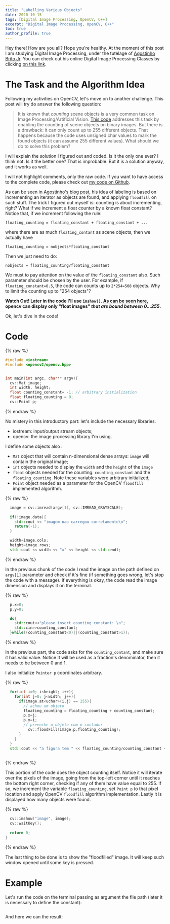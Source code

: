 ```yaml
---
title: "Labelling Various Objects"
date: 2020-10-15
tags: [Digital Image Processing, OpenCV, C++]
excerpt: "Digital Image Processing, OpenCV, C++"
toc: true
author_profile: true
---
```


Hey there! How are you all? Hope you're healthy. 
At the moment of this post I am studying Digital Image Processing, under the tutelage of [Agostinho Brito Jr](https://agostinhobritojr.github.io/). You can check out his online Digital Image Processing Classes by clicking [on this link](https://www.youtube.com/playlist?list=PLWWAoQUirHNruwCBxOgBhHKXdf7et_rAO).

# The Task and the Algorithm Idea
Following my activities on OpenCV, let's move on to another challenge. This post will try do answer the following question:

> It is known that _counting_ scene objects is a very common task on Image Processing/Artificial Vision. [This code](https://agostinhobritojr.github.io/tutorial/pdi/#exa_labeling) addresses this task by enabling the counting of scene objects on binary images. But there is a drawback: it can only count up to 255 different objects. That happens because the code uses unsigned char values to mark the found objects (it can assume 255 different values). What should we do to solve this problem?

I will explain the solution I figured out and coded. Is it the only one ever? I think not. Is it the better one? That is improbable. But it is a solution anyway, and it works as well.

I will not highlight comments, only the raw code. If you want to have access to the complete code, please check out [my code on Github](https://github.com/mtxslv/dca0445_dip/blob/master/exercises/labeling_for_more_objects.cpp).


As can be seen in [Agostinho's blog post](https://agostinhobritojr.github.io/tutorial/pdi/#_descri%C3%A7%C3%A3o_do_programa_labeling_cpp), his idea of labeling is based on incrementing an iterator as objects are found, and applying ```floodfill``` on such stuff. The trick I figured out myself is: counting is about incrementing, right? What if we increment a float counter by a known float constant? Notice that, if we increment following the rule: 

```
floating_counting = floating_constant + floating_constant + ...
```

where there are as much ```floating_contant``` as scene objects, then we actually have

```
floating_counting = nobjects*floating_constant
```

Then we just need to do:

```
nobjects = floating_counting/floating_constant
```

We must to pay attention on the value of the ```floating_constant``` also. Such parameter should be chosen by the user. For example, if ```floating_constant=0.5```, the code can counts up to ```2*254=508``` objects. Why to limit the counting up to "254 objects"?

**Watch Out! Later in the code I'll use ```imshow()```. [As can be seen here](https://answers.opencv.org/question/83562/why-pixels-can-have-float-values/), opencv can display only "float images" _that are bound between 0...255_.**

Ok, let's dive in the code!

# Code

{% raw %}
```cpp
#include <iostream>
#include <opencv2/opencv.hpp>


int main(int argc, char** argv){
  cv::Mat image;
  int width, height;
  float counting_constant= -1; // arbitrary initialization 
  float floating_counting = 0;   
  cv::Point p;  
```
{% endraw %}

No mistery in this introductory part: let's include the necessary libraries.

* iostream: input/output stream objects;
* opencv: the image processing library I'm using.

I define some objects also :
* ```Mat``` object that will contain n-dimensional dense arrays: ```image``` will contain the original image;
* ```int``` objects needed to display the ```width``` and the ```height``` of the ```image```
* ```float``` objects needed for the counting: ```counting_constant``` and the ```floating_counting```. Note these variables were arbitrary initialized;
* ```Point``` object needed as a parameter for the OpenCV ```floodfill``` implemented algorithm. 

{% raw %}
```cpp
  image = cv::imread(argv[1], cv::IMREAD_GRAYSCALE);
  
  if(!image.data){
    std::cout << "imagem nao carregou corretamente\n";
    return(-1);
  }

  width=image.cols;
  height=image.rows;
  std::cout << width << "x" << height << std::endl;
```
{% endraw %}

In the previous chunk of the code I read the image on the path defined on ```argv[1]``` parameter and check if it's fine (if something goes wrong, let's stop the code with a message). If everything is okay, the code read the image dimension and displays it on the terminal. 

{% raw %}
```cpp
  p.x=0;
  p.y=0;

  do{
    std::cout<<"please insert counting constant: \n";
    std::cin>>counting_constant;
  }while((counting_constant<0)||(counting_constant>1));
```
{% endraw %}

In the previous part, the code asks for the ```counting_contant```, and make sure it has valid value. Notice It will be used as a fraction's denominator, then it needs to be between 0 and 1.

I also initialize ```Pointer p``` coordinates arbitrary.

{% raw %}
```cpp
  for(int i=0; i<height; i++){
    for(int j=0; j<width; j++){
      if(image.at<uchar>(i,j) == 255){
        // achou um objeto
        floating_counting = floating_counting + counting_constant;
        p.x=j;
        p.y=i;
  		// preenche o objeto com o contador
		  cv::floodFill(image,p,floating_counting);
      }
    }
  }
  std::cout << "a figura tem " << floating_counting/counting_constant << " bolhas\n";
  
```
{% endraw %}

This portion of the code does the object counting itself. Notice it will iterate over the pixels of the image, going from the top-left corner until it reaches the bottom right corner, checking if any of them have value equal to 255. If so,  we increment the variable ```floating_counting```, set ```Point p``` to that pixel location and apply OpenCV ```floodfill``` algorithm implementation. Lastly it is displayed how many objects were found.

{% raw %}
```cpp
  cv::imshow("image", image);
  cv::waitKey();
  
  return 0;
}
```
{% endraw %}

The last thing to be done is to show the "floodfilled" image. It will keep such window opened until some key is pressed.

# Example

Let's run the code on the terminal passing as argument the file path (later it is necessary to define the constant):

<img src="{{ site.url }}{{ site.baseurl }}/images/posts_images/2020-10-15-labeling_various_objects/running.png" alt="">

And here we can the result:


<img src="{{ site.url }}{{ site.baseurl }}/images/posts_images/2020-10-15-labeling_various_objects/result.png" alt="">